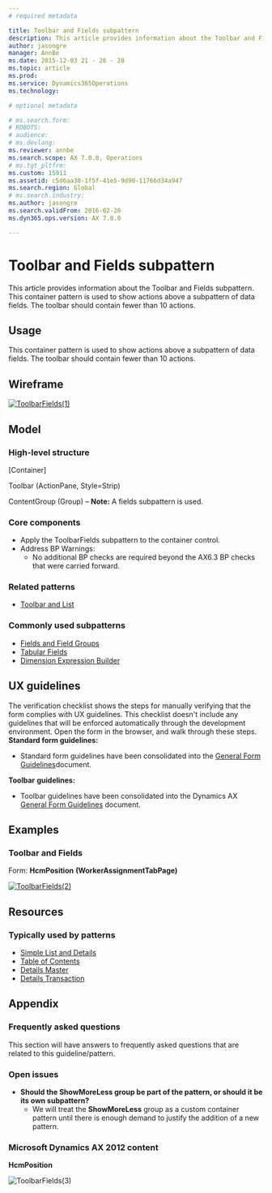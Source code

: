```yaml
---
# required metadata

title: Toolbar and Fields subpattern
description: This article provides information about the Toolbar and Fields subpattern. This container pattern is used to show actions above a subpattern of data fields. The toolbar should contain fewer than 10 actions.
author: jasongre
manager: AnnBe
ms.date: 2015-12-03 21 - 26 - 28
ms.topic: article
ms.prod: 
ms.service: Dynamics365Operations
ms.technology: 

# optional metadata

# ms.search.form: 
# ROBOTS: 
# audience: 
# ms.devlang: 
ms.reviewer: annbe
ms.search.scope: AX 7.0.0, Operations
# ms.tgt_pltfrm: 
ms.custom: 15911
ms.assetid: c5d6aa38-1f5f-41e5-9d90-11766d34a947
ms.search.region: Global
# ms.search.industry: 
ms.author: jasongre
ms.search.validFrom: 2016-02-28
ms.dyn365.ops.version: AX 7.0.0

---
```


# Toolbar and Fields subpattern

This article provides information about the Toolbar and Fields subpattern. This container pattern is used to show actions above a subpattern of data fields. The toolbar should contain fewer than 10 actions.

Usage
-----

This container pattern is used to show actions above a subpattern of data fields. The toolbar should contain fewer than 10 actions.

## Wireframe

[![ToolbarFields(1)](./media/toolbarfields1.png)](./media/toolbarfields1.png)

## Model
### High-level structure

\[Container\]

Toolbar (ActionPane, Style=Strip)

ContentGroup (Group) – **Note:** A fields subpattern is used.

### Core components

-   Apply the ToolbarFields subpattern to the container control.
-   Address BP Warnings:
    -   No additional BP checks are required beyond the AX6.3 BP checks that were carried forward.

### Related patterns

-   [Toolbar and List](toolbar-list-subpattern.md)

### Commonly used subpatterns

-   [Fields and Field Groups](fields-field-groups-subpattern.md)
-   [Tabular Fields](tabular-fields-subpattern.md)
-   [Dimension Expression Builder](..\financial-dimensions\dimension-expression-builder-subpattern.md)

## UX guidelines
The verification checklist shows the steps for manually verifying that the form complies with UX guidelines. This checklist doesn't include any guidelines that will be enforced automatically through the development environment. Open the form in the browser, and walk through these steps. **Standard form guidelines:**

-   Standard form guidelines have been consolidated into the [General Form Guidelines](general-form-guidelines.md)document.

**Toolbar** **guidelines:**

-   Toolbar guidelines have been consolidated into the Dynamics AX [General Form Guidelines](general-form-guidelines.md) document.

## Examples
### Toolbar and Fields

Form: **HcmPosition** **(WorkerAssignmentTabPage)** 

[![ToolbarFields(2)](./media/toolbarfields2-1024x131.png)](./media/toolbarfields2.png)

## Resources
### Typically used by patterns

-   [Simple List and Details](simple-list-details-form-pattern.md)
-   [Table of Contents](table-of-contents-form-pattern.md)
-   [Details Master](details-master-form-pattern.md)
-   [Details Transaction](details-transaction-form-pattern.md)

## Appendix
### Frequently asked questions

This section will have answers to frequently asked questions that are related to this guideline/pattern.

### Open issues

-   **Should the ShowMoreLess group be part of the pattern, or should it be its own subpattern?**
    -   We will treat the **ShowMoreLess** group as a custom container pattern until there is enough demand to justify the addition of a new pattern.

### Microsoft Dynamics AX 2012 content

**HcmPosition** 

![ToolbarFields(3)](./media/toolbarfields3.png)

